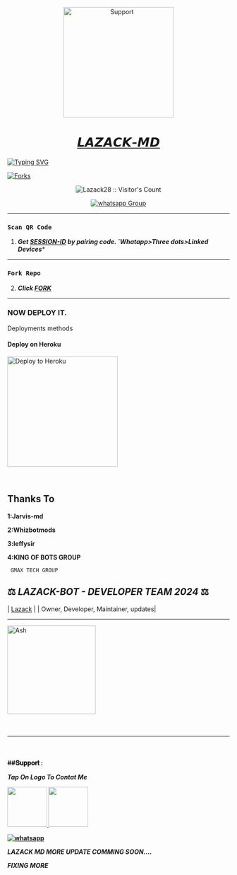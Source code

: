 </p>
</p>
<p align="center">
  <a href="https://chat.whatsapp.com/ICNOZzsDH9E81j3RlqLx4w">
    <img alt=Support height="250" src="https://telegra.ph/file/1dc10a39146c80069a439.jpg"> 
    </p>
<h1 align="center">    𝙇𝘼𝙕𝘼𝘾𝙆-𝙈𝘿
</h1>
<p align="center"> 
    </p>


   [![Typing SVG](https://readme-typing-svg.herokuapp.com?font=Rockstar-ExtraBold&color=F33A6A&lines=WELCOME+TO+LAZACK+MD+MADE+LAZACK;THANKS+FOR+VISITING+MY+REPO)](https://git.io/typing-svg)



<p align="left">
  <a href="" target="_blank">
    <img alt="Forks" src="https://img.shields.io/github/forks/Lazack28/Lazack-md" />
  </a>
  
  

</p>
<p align="center"><img src="https://profile-counter.glitch.me/{Lazack28}/count.svg" alt="Lazack28 :: Visitor's Count" /></p>
<p align="center">
 <a href="https://chat.whatsapp.com/BXhYkUaP0RNBf6L6QdyRHo" target="_blank">
    <img alt="whatsapp Group" src="https://img.shields.io/badge/ LAZACK-BOT Support Group -25D366?style=for-the-badge&logo=whatsapp&logoColor=blue" />
  </a>
</p>

---
### ```Scan QR Code```

1. ***Get [SESSION-ID](session-dnke.onrender.com) by pairing code. `Whatapp>Three dots>Linked Devices****
--- 
### ```Fork Repo```
2. ***Click [FORK](https://github.com/Lazack28/Lazack-md/fork)***
 
---

### NOW  DEPLOY IT.
Deployments methods

 
<h4 align="left"> Deploy on Heroku
</h4>

</p>

<p align="left" >
    <a href="https://heroku.com/deploy?template=https://github.com/Lazack28/Lazack-md">
    <img src="https://www.herokucdn.com/deploy/button.png" width="250px" alt="Deploy to Heroku" >
    </a>

</p> 

<br>
   


## Thanks To 
**1:Jarvis-md**

**2:Whizbotmods**

**3:leffysir**

**4:KING OF BOTS GROUP**
    
     GMAX TECH GROUP


## ⚖️  *LAZACK-BOT - DEVELOPER TEAM* *2024*  ⚖️
  
| [Lazack](https://github.com/Lazack28) |
| Owner, Developer, Maintainer, updates|

---
<a href="[https://github.com/Lazack28.png]"><img src="https://github.com/Lazack28.png" width="200" height="200" alt="Ash"/></a>
 </div>
<br>
<h4 align="left">

---

  </br> 
<h4 align="left">
##𝐒𝐮𝐩𝐩𝐨𝐫𝐭 :
    
 ***Tap On Logo To Contat Me***
 <p align="left">
  <a href="lazacklazaro1@gmail.com">
    <img src="https://i.ibb.co/Kx8NXxT/mail-gmail-22737.png" align="centre" width="90" />
   <a href="https://wa.me/255734980103?text=Hi%20Lazack%20Sir...%20I%20need%20some%20help%20in%20Lazack Bot">
    <img src="https://i.ibb.co/2MLVZwm/whatsapp-logo-icon-181644.png" align="centre" width="90" />


<p align="left">
  <a aria-label="Join our chats" href="https://whatsapp.com/channel/0029VaFytPbAojYm7RIs6l1x" target="_blank">
    <img alt="whatsapp" src="https://img.shields.io/badge/Join Our Bot Group-25D366?style=for-the-badge&logo=whatsapp&logoColor=white" />
  </a>



</br>

***LAZACK MD MORE UPDATE COMMING SOON....***

***FIXING MORE***
